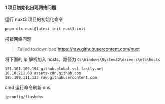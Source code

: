 #### 1 项目初始化出现网络问题

运行 nuxt3 项目的初始化命令

```sh
pnpm dlx nuxi@latest init nuxt3-init
```

报错网络问题

> Failed to download https://raw.githubusercontent.com/nuxt

将下面的 ip 解析加入 hosts，路径为  `C:\Windows\System32\drivers\etc\hosts`

```text
151.101.109.194 github.global.ssl.fastly.net
10.10.211.68 assets-cdn.github.com
185.199.111.133 raw.githubusercontent.com
```

cmd 运行命令刷新 dns

```sh
ipconfig/flushdns
```

